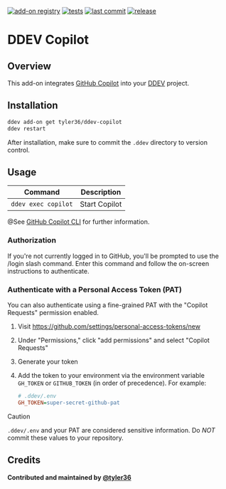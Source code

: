 [![add-on registry](https://img.shields.io/badge/DDEV-Add--on_Registry-blue)](https://addons.ddev.com)
[![tests](https://github.com/tyler36/ddev-copilot/actions/workflows/tests.yml/badge.svg?branch=main)](https://github.com/tyler36/ddev-copilot/actions/workflows/tests.yml?query=branch%3Amain)
[![last commit](https://img.shields.io/github/last-commit/tyler36/ddev-copilot)](https://github.com/tyler36/ddev-copilot/commits)
[![release](https://img.shields.io/github/v/release/tyler36/ddev-copilot)](https://github.com/tyler36/ddev-copilot/releases/latest)

# DDEV Copilot

## Overview

This add-on integrates [GitHub Copilot](https://github.com/features/copilot) into your [DDEV](https://ddev.com/) project.

## Installation

```bash
ddev add-on get tyler36/ddev-copilot
ddev restart
```

After installation, make sure to commit the `.ddev` directory to version control.

## Usage

| Command                | Description        |
| ---------------------- | ------------------ |
| `ddev exec copilot`    | Start Copilot      |

@See [GitHub Copilot CLI](https://github.com/github/copilot-cli) for further information.

### Authorization

If you're not currently logged in to GitHub, you'll be prompted to use the /login slash command. Enter this command and follow the on-screen instructions to authenticate.

### Authenticate with a Personal Access Token (PAT)

You can also authenticate using a fine-grained PAT with the "Copilot Requests" permission enabled.

1. Visit <https://github.com/settings/personal-access-tokens/new>
1. Under "Permissions," click "add permissions" and select "Copilot Requests"
1. Generate your token
1. Add the token to your environment via the environment variable `GH_TOKEN` or `GITHUB_TOKEN` (in order of precedence).
  For example:

    ```ini
    # .ddev/.env
    GH_TOKEN=super-secret-github-pat
    ```

> [!CAUTION]
> `.ddev/.env` and your PAT are considered sensitive information. Do *NOT* commit these values to your repository.

## Credits

**Contributed and maintained by [@tyler36](https://github.com/tyler36)**
